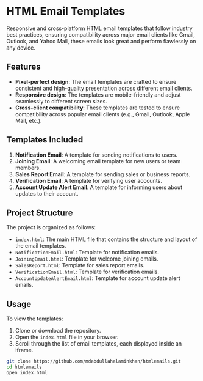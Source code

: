 

# HTML Email Templates

Responsive and cross-platform HTML email templates that follow industry best practices, ensuring compatibility across major email clients like Gmail, Outlook, and Yahoo Mail, these emails look great and perform flawlessly on any device.

## Features

- **Pixel-perfect design**: The email templates are crafted to ensure consistent and high-quality presentation across different email clients.
- **Responsive design**: The templates are mobile-friendly and adjust seamlessly to different screen sizes.
- **Cross-client compatibility**: These templates are tested to ensure compatibility across popular email clients (e.g., Gmail, Outlook, Apple Mail, etc.).

## Templates Included

1. **Notification Email**: A template for sending notifications to users.
2. **Joining Email**: A welcoming email template for new users or team members.
3. **Sales Report Email**: A template for sending sales or business reports.
4. **Verification Email**: A template for verifying user accounts.
5. **Account Update Alert Email**: A template for informing users about updates to their account.

## Project Structure

The project is organized as follows:

- `index.html`: The main HTML file that contains the structure and layout of the email templates.
- `NotificationEmail.html`: Template for notification emails.
- `JoiningEmail.html`: Template for welcome joining emails.
- `SalesReport.html`: Template for sales report emails.
- `VerificationEmail.html`: Template for verification emails.
- `AccountUpdateAlertEmail.html`: Template for account update alert emails.

## Usage

To view the templates:

1. Clone or download the repository.
2. Open the `index.html` file in your browser.
3. Scroll through the list of email templates, each displayed inside an iframe.

```bash
git clone https://github.com/mdabdullahalaminkhan/htmlemails.git
cd htmlemails
open index.html

